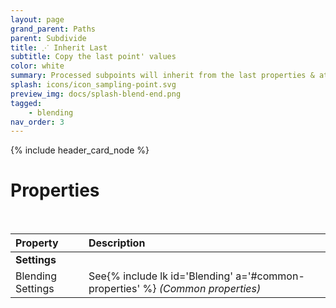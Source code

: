 ```yaml
---
layout: page
grand_parent: Paths
parent: Subdivide
title: ⋰ Inherit Last
subtitle: Copy the last point' values
color: white
summary: Processed subpoints will inherit from the last properties & attributes. Nothing fancy about it.
splash: icons/icon_sampling-point.svg
preview_img: docs/splash-blend-end.png
tagged: 
    - blending
nav_order: 3
---
```


{% include header_card_node %}

# Properties
<br>

| Property       | Description          |
|:-------------|:------------------|
|**Settings**||
| Blending Settings           | See{% include lk id='Blending' a='#common-properties' %} *(Common properties)* |